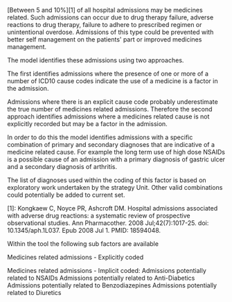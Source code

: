 [Between 5 and 10%][1] of all hospital admissions may be medicines related. Such admissions can occur due to drug therapy failure, adverse reactions to drug therapy, failure to adhere to prescribed regimen or unintentional overdose.   Admissions of this type could be prevented with better self management on the patients' part or improved medicines management.

The model identifies these admissions using two approaches.

The first identifies admissions where the presence of one or more of a number of ICD10 cause codes indicate the use of a medicine is a factor in the admission.

Admissions where there is an explicit cause code probably underestimate the true number of medicines related admissions. Therefore the second approach identifies admissions where a medicines related cause is not explicitly recorded but may be a factor in the admission.

In order to do this the model identifies admissions with a specific combination of primary and secondary diagnoses that are indicative of a medicine related cause. For example the long term use of high dose NSAIDs is a possible cause of an admission with a primary diagnosis of gastric ulcer and a secondary diagnosis of arthritis.

The list of diagnoses used within the coding of this factor is based on exploratory work undertaken by the strategy Unit. Other valid combinations could potentially be added to current set.  

[1]: Kongkaew C, Noyce PR, Ashcroft DM. Hospital admissions associated with adverse drug reactions: a systematic review of prospective observational studies. Ann Pharmacother. 2008 Jul;42(7):1017-25. doi: 10.1345/aph.1L037. Epub 2008 Jul 1. PMID: 18594048.

Within the tool the following sub factors are available

Medicines related admissions - Explicitly coded

Medicines related admissions - Implicit coded:
Admissions potentially related to NSAIDs
Admissions potentially related to Anti-Diabetics
Admissions potentially related to Benzodiazepines
Admissions potentially related to Diuretics